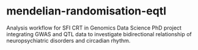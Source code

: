 # mendelian-randomisation-eqtl
Analysis workflow for SFI CRT in Genomics Data Science PhD project integrating GWAS and QTL data to investigate bidirectional relationship of neuropsychiatric disorders and circadian rhythm. 
